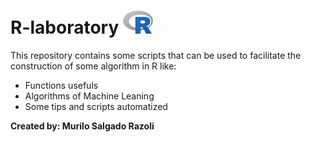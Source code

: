 # R-laboratory <img src="images/R_logo.png" width="48">

This repository contains some scripts that can be used to facilitate the construction of some algorithm in R like:

* Functions usefuls
* Algorithms of Machine Leaning
* Some tips and scripts automatized

**Created by: Murilo Salgado Razoli**
